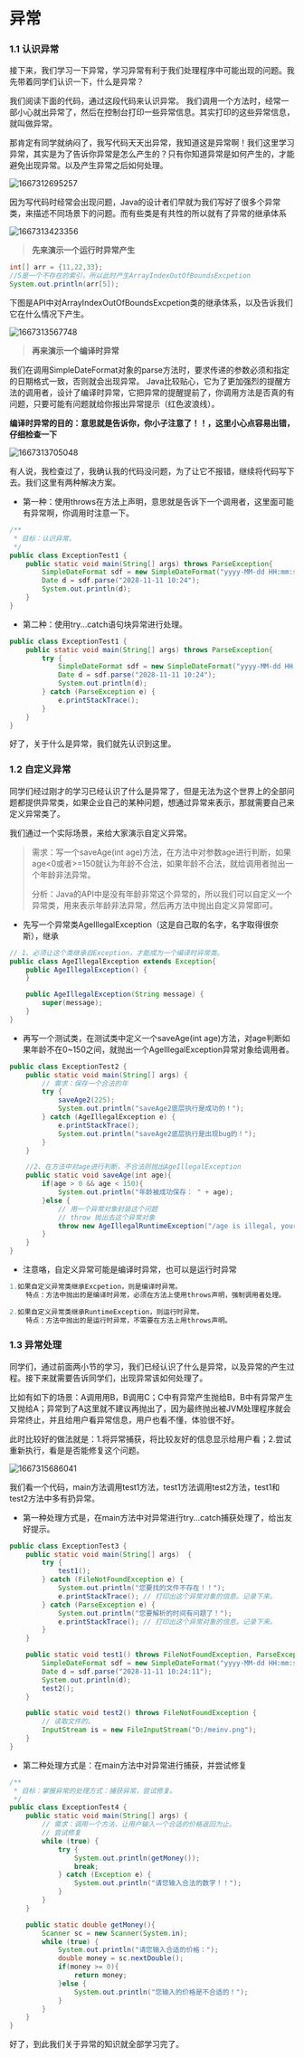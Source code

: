 # 异常

### 1.1 认识异常

接下来，我们学习一下异常，学习异常有利于我们处理程序中可能出现的问题。我先带着同学们认识一下，什么是异常？

我们阅读下面的代码，通过这段代码来认识异常。 我们调用一个方法时，经常一部小心就出异常了，然后在控制台打印一些异常信息。其实打印的这些异常信息，就叫做异常。

那肯定有同学就纳闷了，我写代码天天出异常，我知道这是异常啊！我们这里学习异常，其实是为了告诉你异常是怎么产生的？只有你知道异常是如何产生的，才能避免出现异常。以及产生异常之后如何处理。

![1667312695257](./assets/1667312695257.png)



因为写代码时经常会出现问题，Java的设计者们早就为我们写好了很多个异常类，来描述不同场景下的问题。而有些类是有共性的所以就有了异常的继承体系

![1667313423356](./assets/1667313423356.png)

> **先来演示一个运行时异常产生**

```java
int[] arr = {11,22,33};
//5是一个不存在的索引，所以此时产生ArrayIndexOutOfBoundsExcpetion
System.out.println(arr[5]); 
```

下图是API中对ArrayIndexOutOfBoundsExcpetion类的继承体系，以及告诉我们它在什么情况下产生。

![1667313567748](./assets/1667313567748.png)

> **再来演示一个编译时异常**

我们在调用SimpleDateFormat对象的parse方法时，要求传递的参数必须和指定的日期格式一致，否则就会出现异常。 Java比较贴心，它为了更加强烈的提醒方法的调用者，设计了编译时异常，它把异常的提醒提前了，你调用方法是否真的有问题，只要可能有问题就给你报出异常提示（红色波浪线）。

 **编译时异常的目的：意思就是告诉你，你小子注意了！！，这里小心点容易出错，仔细检查一下**

![1667313705048](./assets/1667313705048.png)

有人说，我检查过了，我确认我的代码没问题，为了让它不报错，继续将代码写下去。我们这里有两种解决方案。

- 第一种：使用throws在方法上声明，意思就是告诉下一个调用者，这里面可能有异常啊，你调用时注意一下。

```java
/**
 * 目标：认识异常。
 */
public class ExceptionTest1 {
    public static void main(String[] args) throws ParseException{
        SimpleDateFormat sdf = new SimpleDateFormat("yyyy-MM-dd HH:mm:ss");
        Date d = sdf.parse("2028-11-11 10:24");
        System.out.println(d);
    }
}
```

- 第二种：使用try...catch语句块异常进行处理。

```java
public class ExceptionTest1 {
    public static void main(String[] args) throws ParseException{
        try {
            SimpleDateFormat sdf = new SimpleDateFormat("yyyy-MM-dd HH:mm:ss");
            Date d = sdf.parse("2028-11-11 10:24");
            System.out.println(d);
        } catch (ParseException e) {
            e.printStackTrace();
        }
    }
}
```

好了，关于什么是异常，我们就先认识到这里。



### 1.2 自定义异常

同学们经过刚才的学习已经认识了什么是异常了，但是无法为这个世界上的全部问题都提供异常类，如果企业自己的某种问题，想通过异常来表示，那就需要自己来定义异常类了。

我们通过一个实际场景，来给大家演示自定义异常。

> 需求：写一个saveAge(int age)方法，在方法中对参数age进行判断，如果age<0或者>=150就认为年龄不合法，如果年龄不合法，就给调用者抛出一个年龄非法异常。
>
> 分析：Java的API中是没有年龄非常这个异常的，所以我们可以自定义一个异常类，用来表示年龄非法异常，然后再方法中抛出自定义异常即可。

- 先写一个异常类AgeIllegalException（这是自己取的名字，名字取得很奈斯），继承

```java
// 1、必须让这个类继承自Exception，才能成为一个编译时异常类。
public class AgeIllegalException extends Exception{
    public AgeIllegalException() {
    }

    public AgeIllegalException(String message) {
        super(message);
    }
}
```

- 再写一个测试类，在测试类中定义一个saveAge(int age)方法，对age判断如果年龄不在0~150之间，就抛出一个AgeIllegalException异常对象给调用者。

```java
public class ExceptionTest2 {
    public static void main(String[] args) {
        // 需求：保存一个合法的年
        try {
            saveAge2(225);
            System.out.println("saveAge2底层执行是成功的！");
        } catch (AgeIllegalException e) {
            e.printStackTrace();
            System.out.println("saveAge2底层执行是出现bug的！");
        }
    }

	//2、在方法中对age进行判断，不合法则抛出AgeIllegalException
    public static void saveAge(int age){
        if(age > 0 && age < 150){
            System.out.println("年龄被成功保存： " + age);
        }else {
            // 用一个异常对象封装这个问题
            // throw 抛出去这个异常对象
            throw new AgeIllegalRuntimeException("/age is illegal, your age is " + age);
        }
    }
}
```

- 注意咯，自定义异常可能是编译时异常，也可以是运行时异常

```java
1.如果自定义异常类继承Excpetion，则是编译时异常。
	特点：方法中抛出的是编译时异常，必须在方法上使用throws声明，强制调用者处理。
	
2.如果自定义异常类继承RuntimeException，则运行时异常。
	特点：方法中抛出的是运行时异常，不需要在方法上用throws声明。
```



### 1.3 异常处理

同学们，通过前面两小节的学习，我们已经认识了什么是异常，以及异常的产生过程。接下来就需要告诉同学们，出现异常该如何处理了。

比如有如下的场景：A调用用B，B调用C；C中有异常产生抛给B，B中有异常产生又抛给A；异常到了A这里就不建议再抛出了，因为最终抛出被JVM处理程序就会异常终止，并且给用户看异常信息，用户也看不懂，体验很不好。

此时比较好的做法就是：1.将异常捕获，将比较友好的信息显示给用户看；2.尝试重新执行，看是是否能修复这个问题。

![1667315686041](./assets/1667315686041.png)

我们看一个代码，main方法调用test1方法，test1方法调用test2方法，test1和test2方法中多有扔异常。

- 第一种处理方式是，在main方法中对异常进行try...catch捕获处理了，给出友好提示。

```java
public class ExceptionTest3 {
    public static void main(String[] args)  {
        try {
            test1();
        } catch (FileNotFoundException e) {
            System.out.println("您要找的文件不存在！！");
            e.printStackTrace(); // 打印出这个异常对象的信息。记录下来。
        } catch (ParseException e) {
            System.out.println("您要解析的时间有问题了！");
            e.printStackTrace(); // 打印出这个异常对象的信息。记录下来。
        }
    }

    public static void test1() throws FileNotFoundException, ParseException {
        SimpleDateFormat sdf = new SimpleDateFormat("yyyy-MM-dd HH:mm:ss");
        Date d = sdf.parse("2028-11-11 10:24:11");
        System.out.println(d);
        test2();
    }

    public static void test2() throws FileNotFoundException {
        // 读取文件的。
        InputStream is = new FileInputStream("D:/meinv.png");
    }
}
```

- 第二种处理方式是：在main方法中对异常进行捕获，并尝试修复

```java
/**
 * 目标：掌握异常的处理方式：捕获异常，尝试修复。
 */
public class ExceptionTest4 {
    public static void main(String[] args) {
        // 需求：调用一个方法，让用户输入一个合适的价格返回为止。
        // 尝试修复
        while (true) {
            try {
                System.out.println(getMoney());
                break;
            } catch (Exception e) {
                System.out.println("请您输入合法的数字！！");
            }
        }
    }

    public static double getMoney(){
        Scanner sc = new Scanner(System.in);
        while (true) {
            System.out.println("请您输入合适的价格：");
            double money = sc.nextDouble();
            if(money >= 0){
                return money;
            }else {
                System.out.println("您输入的价格是不合适的！");
            }
        }
    }
}
```

好了，到此我们关于异常的知识就全部学习完了。


